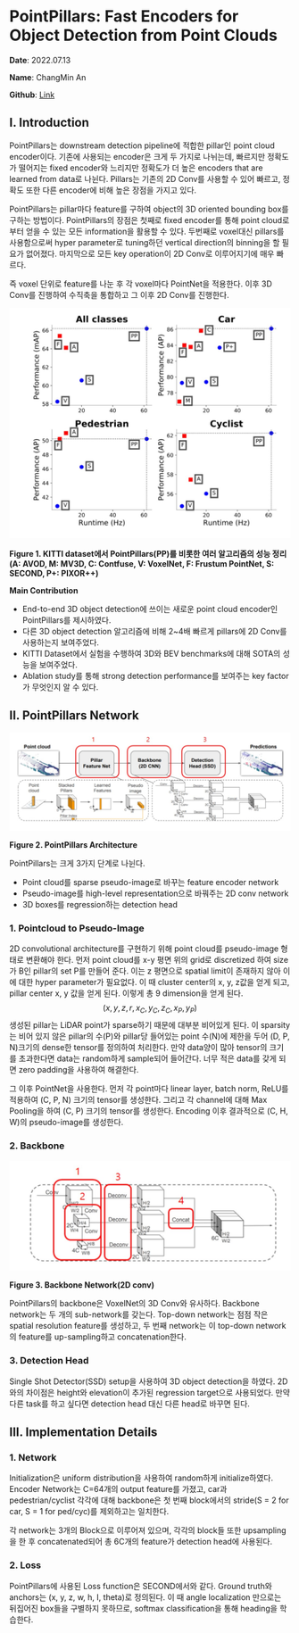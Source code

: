 # PointPillars: Fast Encoders for Object Detection from Point Clouds

**Date**: 							2022.07.13

**Name**:  						ChangMin An

**Github**: 						[Link](https://github.com/ckdals915/LiDAR)



## I. Introduction

PointPillars는 downstream detection pipeline에 적합한 pillar인 point cloud encoder이다. 기존에 사용되는 encoder은 크게 두 가지로 나뉘는데, 빠르지만 정확도가 떨어지는 fixed encoder와 느리지만 정확도가 더 높은 encoders that are learned from data로 나뉜다. Pillars는 기존의 2D Conv를 사용할 수 있어 빠르고, 정확도 또한 다른 encoder에 비해 높은 장점을 가지고 있다.

PointPillars는 pillar마다 feature를 구하여 object의 3D oriented bounding box를 구하는 방법이다. PointPillars의 장점은 첫째로 fixed encoder를 통해 point cloud로부터 얻을 수 있는 모든 information을 활용할 수 있다. 두번째로 voxel대신 pillars를 사용함으로써 hyper parameter로 tuning하던 vertical direction의 binning을 할 필요가 없어졌다. 마지막으로 모든 key operation이 2D Conv로 이루어지기에 매우 빠르다.

즉 voxel 단위로 feature를 나눈 후 각 voxel마다 PointNet을 적용한다. 이후 3D Conv를 진행하여 수직축을 통합하고 그 이후 2D Conv를 진행한다.

<img src="https://github.com/ckdals915/LiDAR/blob/main/docs/pictures/Bird's_Eye_View_Performance_PointPillars.jpg?raw=true?raw=true?raw=true?raw=true" style="zoom:80%;" />

**Figure 1. KITTI dataset에서 PointPillars(PP)를 비롯한 여러 알고리즘의 성능 정리(A: AVOD, M: MV3D, C: Contfuse, V: VoxelNet, F: Frustum PointNet, S: SECOND, P+: PIXOR++)**

**Main Contribution**

* End-to-end 3D object detection에 쓰이는 새로운 point cloud encoder인 PointPillars를 제시하였다.
* 다른 3D object detection 알고리즘에 비해 2~4배 빠르게 pillars에 2D Conv를 사용하는지 보여주었다.
* KITTI Dataset에서 실험을 수행하여 3D와 BEV benchmarks에 대해 SOTA의 성능을 보여주었다.
* Ablation study를 통해 strong detection performance를 보여주는 key factor가 무엇인지 알 수 있다.



## II. PointPillars Network

<img src="https://github.com/ckdals915/LiDAR/blob/main/docs/pictures/PointPillars_Architecture.jpg?raw=true?raw=true?raw=true?raw=true" style="zoom:80%;" />

**Figure 2. PointPillars Architecture**

PointPillars는 크게 3가지 단계로 나뉜다.

* Point cloud를 sparse pseudo-image로 바꾸는 feature encoder network
* Pseudo-image를 high-level representation으로 바꿔주는 2D conv network
* 3D boxes를 regression하는 detection head



### 1. Pointcloud to Pseudo-Image

2D convolutional architecture를 구현하기 위해 point cloud를 pseudo-image 형태로 변환해야 한다. 먼저 point cloud를 x-y 평면 위의 grid로 discretized 하여 size가 B인 pillar의 set P를 만들어 준다. 이는 z 평면으로 spatial limit이 존재하지 않아 이에 대한 hyper parameter가 필요없다. 이 때 cluster center의 x, y, z값을 얻게 되고, pillar center x, y 값을 얻게 된다. 이렇게 총 9 dimension을 얻게 된다. 
$$
(x, y, z, r, x_C, y_C, z_C, x_P, y_P)
$$
생성된 pillar는 LiDAR point가 sparse하기 때문에 대부분 비어있게 된다. 이 sparsity는 비어 있지 않은 pillar의 수(P)와 pillar당 들어있는 point 수(N)에 제한을 두어 (D, P, N)크기의 dense한 tensor를 정의하여 처리한다. 만약 data양이 많아 tensor의 크기를 초과한다면 data는 random하게 sample되어 들어간다. 너무 적은 data를 갖게 되면 zero padding을 사용하여 해결한다.

그 이후 PointNet을 사용한다. 먼저 각 point마다 linear layer, batch norm, ReLU를 적용하여 (C, P, N) 크기의 tensor를 생성한다. 그리고 각 channel에 대해 Max Pooling을 하여 (C, P) 크기의 tensor를 생성한다. Encoding 이후 결과적으로 (C, H, W)의 pseudo-image를 생성한다.



### 2. Backbone

<img src="https://github.com/ckdals915/LiDAR/blob/main/docs/pictures/Backbone_Network.jpg?raw=true?raw=true?raw=true?raw=true" style="zoom:80%;" />

**Figure 3. Backbone Network(2D conv)**

PointPillars의 backbone은 VoxelNet의 3D Conv와 유사하다. Backbone network는 두 개의 sub-network를 갖는다. Top-down network는 점점 작은 spatial resolution feature를 생성하고, 두 번째 network는 이 top-down network의 feature를 up-sampling하고 concatenation한다.



### 3. Detection Head

Single Shot Detector(SSD) setup을 사용하여 3D object detection을 하였다. 2D와의 차이점은 height와 elevation이 추가된 regression target으로 사용되었다. 만약 다른 task를 하고 싶다면 detection head 대신 다른 head로 바꾸면 된다.



## III. Implementation Details

 ### 1. Network

Initialization은 uniform distribution을 사용하여 random하게 initialize하였다. Encoder Network는 C=64개의 output feature를 가졌고, car과 pedestrian/cyclist 각각에 대해 backbone은 첫 번째 block에서의 stride(S = 2 for car, S = 1 for ped/cyc)를 제외하고는 일치한다.

각 network는 3개의 Block으로 이루어져 있으며, 각각의 block들 또한 upsampling을 한 후 concatenated되어 총 6C개의 feature가 detection head에 사용된다.



### 2. Loss

PointPillars에 사용된 Loss function은 SECOND에서와 같다. Ground truth와 anchors는 (x, y, z, w, h, I, theta)로 정의된다. 이 때 angle localization 만으로는 뒤집어진 box들을 구별하지 못하므로, softmax classification을 통해 heading을 학습한다.



